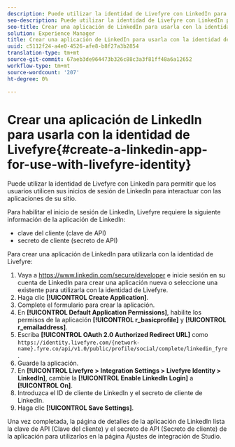 ```yaml
---
description: Puede utilizar la identidad de Livefyre con LinkedIn para permitir que los usuarios utilicen sus inicios de sesión de LinkedIn para interactuar con las aplicaciones de su sitio.
seo-description: Puede utilizar la identidad de Livefyre con LinkedIn para permitir que los usuarios utilicen sus inicios de sesión de LinkedIn para interactuar con las aplicaciones de su sitio.
seo-title: Crear una aplicación de LinkedIn para usarla con la identidad de Livefyre
solution: Experience Manager
title: Crear una aplicación de LinkedIn para usarla con la identidad de Livefyre
uuid: c5112f24-a4e0-4526-afe8-b8f27a3b2854
translation-type: tm+mt
source-git-commit: 67aeb3de964473b326c88c3a3f81ff48a6a12652
workflow-type: tm+mt
source-wordcount: '207'
ht-degree: 0%

---
```



# Crear una aplicación de LinkedIn para usarla con la identidad de Livefyre{#create-a-linkedin-app-for-use-with-livefyre-identity}

Puede utilizar la identidad de Livefyre con LinkedIn para permitir que los usuarios utilicen sus inicios de sesión de LinkedIn para interactuar con las aplicaciones de su sitio.

Para habilitar el inicio de sesión de LinkedIn, Livefyre requiere la siguiente información de la aplicación de LinkedIn:

* clave del cliente (clave de API)
* secreto de cliente (secreto de API)

Para crear una aplicación de LinkedIn para utilizarla con la identidad de Livefyre:

1. Vaya a https://www.linkedin.com/secure/developer e inicie sesión en su cuenta de LinkedIn para crear una aplicación nueva o seleccione una existente para utilizarla con la identidad de Livefyre.
1. Haga clic **[!UICONTROL Create Application]**.
1. Complete el formulario para crear la aplicación.
1. En **[!UICONTROL Default Application Permissions]**, habilite los permisos de la aplicación **[!UICONTROL r_basicprofile]** y **[!UICONTROL r_emailaddress]**.
1. Escriba **[!UICONTROL OAuth 2.0 Authorized Redirect URL]** como `https://identity.livefyre.com/{network-name}.fyre.co/api/v1.0/public/profile/social/complete/linkedin_fyre`.
1. Guarde la aplicación.
1. En **[!UICONTROL Livefyre > Integration Settings > Livefyre Identity > LinkedIn]**, cambie la **[!UICONTROL Enable LinkedIn Login]** a **[!UICONTROL On]**.
1. Introduzca el ID de cliente de LinkedIn y el secreto de cliente de LinkedIn.
1. Haga clic **[!UICONTROL Save Settings]**.

Una vez completada, la página de detalles de la aplicación de LinkedIn lista la clave de API (Clave del cliente) y el secreto de API (Secreto de cliente) de la aplicación para utilizarlos en la página Ajustes de integración de Studio.
